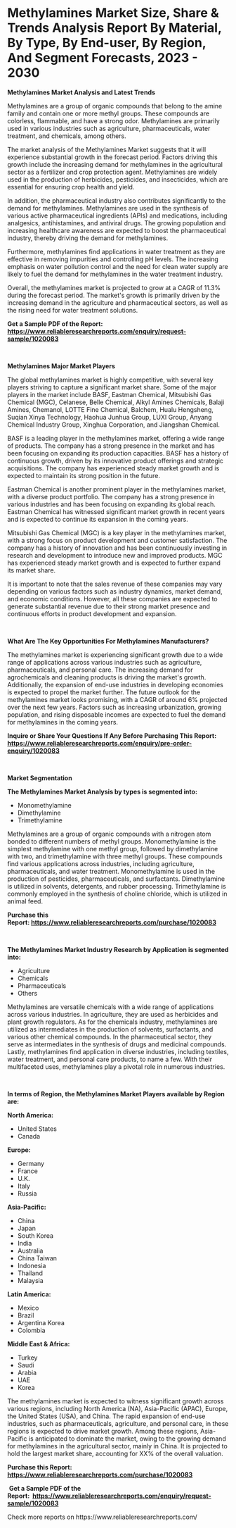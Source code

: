 <p><h1>Methylamines Market Size, Share & Trends Analysis Report By Material, By Type, By End-user, By Region, And Segment Forecasts, 2023 - 2030</h1></p><p><strong>Methylamines Market Analysis and Latest Trends</strong></p>
<p><p>Methylamines are a group of organic compounds that belong to the amine family and contain one or more methyl groups. These compounds are colorless, flammable, and have a strong odor. Methylamines are primarily used in various industries such as agriculture, pharmaceuticals, water treatment, and chemicals, among others.</p><p>The market analysis of the Methylamines Market suggests that it will experience substantial growth in the forecast period. Factors driving this growth include the increasing demand for methylamines in the agricultural sector as a fertilizer and crop protection agent. Methylamines are widely used in the production of herbicides, pesticides, and insecticides, which are essential for ensuring crop health and yield.</p><p>In addition, the pharmaceutical industry also contributes significantly to the demand for methylamines. Methylamines are used in the synthesis of various active pharmaceutical ingredients (APIs) and medications, including analgesics, antihistamines, and antiviral drugs. The growing population and increasing healthcare awareness are expected to boost the pharmaceutical industry, thereby driving the demand for methylamines.</p><p>Furthermore, methylamines find applications in water treatment as they are effective in removing impurities and controlling pH levels. The increasing emphasis on water pollution control and the need for clean water supply are likely to fuel the demand for methylamines in the water treatment industry.</p><p>Overall, the methylamines market is projected to grow at a CAGR of 11.3% during the forecast period. The market's growth is primarily driven by the increasing demand in the agriculture and pharmaceutical sectors, as well as the rising need for water treatment solutions.</p></p>
<p><strong>Get a Sample PDF of the Report:&nbsp; <a href="https://www.reliableresearchreports.com/enquiry/request-sample/1020083">https://www.reliableresearchreports.com/enquiry/request-sample/1020083</a></strong></p>
<p>&nbsp;</p>
<p><strong>Methylamines Major Market Players</strong></p>
<p><p>The global methylamines market is highly competitive, with several key players striving to capture a significant market share. Some of the major players in the market include BASF, Eastman Chemical, Mitsubishi Gas Chemical (MGC), Celanese, Belle Chemical, Alkyl Amines Chemicals, Balaji Amines, Chemanol, LOTTE Fine Chemical, Balchem, Hualu Hengsheng, Suqian Xinya Technology, Haohua Junhua Group, LUXI Group, Anyang Chemical Industry Group, Xinghua Corporation, and Jiangshan Chemical.</p><p>BASF is a leading player in the methylamines market, offering a wide range of products. The company has a strong presence in the market and has been focusing on expanding its production capacities. BASF has a history of continuous growth, driven by its innovative product offerings and strategic acquisitions. The company has experienced steady market growth and is expected to maintain its strong position in the future.</p><p>Eastman Chemical is another prominent player in the methylamines market, with a diverse product portfolio. The company has a strong presence in various industries and has been focusing on expanding its global reach. Eastman Chemical has witnessed significant market growth in recent years and is expected to continue its expansion in the coming years.</p><p>Mitsubishi Gas Chemical (MGC) is a key player in the methylamines market, with a strong focus on product development and customer satisfaction. The company has a history of innovation and has been continuously investing in research and development to introduce new and improved products. MGC has experienced steady market growth and is expected to further expand its market share.</p><p>It is important to note that the sales revenue of these companies may vary depending on various factors such as industry dynamics, market demand, and economic conditions. However, all these companies are expected to generate substantial revenue due to their strong market presence and continuous efforts in product development and expansion.</p></p>
<p>&nbsp;</p>
<p><strong>What Are The Key Opportunities For Methylamines Manufacturers?</strong></p>
<p><p>The methylamines market is experiencing significant growth due to a wide range of applications across various industries such as agriculture, pharmaceuticals, and personal care. The increasing demand for agrochemicals and cleaning products is driving the market's growth. Additionally, the expansion of end-use industries in developing economies is expected to propel the market further. The future outlook for the methylamines market looks promising, with a CAGR of around 6% projected over the next few years. Factors such as increasing urbanization, growing population, and rising disposable incomes are expected to fuel the demand for methylamines in the coming years.</p></p>
<p><strong>Inquire or Share Your Questions If Any Before Purchasing This Report: <a href="https://www.reliableresearchreports.com/enquiry/pre-order-enquiry/1020083">https://www.reliableresearchreports.com/enquiry/pre-order-enquiry/1020083</a></strong></p>
<p>&nbsp;</p>
<p><strong>Market Segmentation</strong></p>
<p><strong>The Methylamines Market Analysis by types is segmented into:</strong></p>
<p><ul><li>Monomethylamine</li><li>Dimethylamine</li><li>Trimethylamine</li></ul></p>
<p><p>Methylamines are a group of organic compounds with a nitrogen atom bonded to different numbers of methyl groups. Monomethylamine is the simplest methylamine with one methyl group, followed by dimethylamine with two, and trimethylamine with three methyl groups. These compounds find various applications across industries, including agriculture, pharmaceuticals, and water treatment. Monomethylamine is used in the production of pesticides, pharmaceuticals, and surfactants. Dimethylamine is utilized in solvents, detergents, and rubber processing. Trimethylamine is commonly employed in the synthesis of choline chloride, which is utilized in animal feed.</p></p>
<p><strong>Purchase this Report:&nbsp;<a href="https://www.reliableresearchreports.com/purchase/1020083">https://www.reliableresearchreports.com/purchase/1020083</a></strong></p>
<p>&nbsp;</p>
<p><strong>The Methylamines Market Industry Research by Application is segmented into:</strong></p>
<p><ul><li>Agriculture</li><li>Chemicals</li><li>Pharmaceuticals</li><li>Others</li></ul></p>
<p><p>Methylamines are versatile chemicals with a wide range of applications across various industries. In agriculture, they are used as herbicides and plant growth regulators. As for the chemicals industry, methylamines are utilized as intermediates in the production of solvents, surfactants, and various other chemical compounds. In the pharmaceutical sector, they serve as intermediates in the synthesis of drugs and medicinal compounds. Lastly, methylamines find application in diverse industries, including textiles, water treatment, and personal care products, to name a few. With their multifaceted uses, methylamines play a pivotal role in numerous industries.</p></p>
<p>&nbsp;</p>
<p><strong>In terms of Region, the Methylamines Market Players available by Region are:</strong></p>
<p>
    <p> <strong> North America: </strong>
        <ul>
            <li>United States</li>
            <li>Canada</li>
        </ul>
        </p> 
    <p> <strong> Europe: </strong>
        <ul>
            <li>Germany</li>
            <li>France</li>
            <li>U.K.</li>
            <li>Italy</li>
            <li>Russia</li>
        </ul>
        </p> 
    <p> <strong> Asia-Pacific: </strong>
        <ul>
            <li>China</li>
            <li>Japan</li>
            <li>South Korea</li>
            <li>India</li>
            <li>Australia</li>
            <li>China Taiwan</li>
            <li>Indonesia</li>
            <li>Thailand</li>
            <li>Malaysia</li>
        </ul>
        </p> 
    <p> <strong> Latin America: </strong>
        <ul>
            <li>Mexico</li>
            <li>Brazil</li>
            <li>Argentina Korea</li>
            <li>Colombia</li>
        </ul>
        </p> 
    <p> <strong> Middle East & Africa: </strong>
        <ul>
            <li>Turkey</li>
            <li>Saudi</li>
            <li>Arabia</li>
            <li>UAE</li>
            <li>Korea</li>
        </ul>
    </p>
    </p>
<p><p>The methylamines market is expected to witness significant growth across various regions, including North America (NA), Asia-Pacific (APAC), Europe, the United States (USA), and China. The rapid expansion of end-use industries, such as pharmaceuticals, agriculture, and personal care, in these regions is expected to drive market growth. Among these regions, Asia-Pacific is anticipated to dominate the market, owing to the growing demand for methylamines in the agricultural sector, mainly in China. It is projected to hold the largest market share, accounting for XX% of the overall valuation.</p></p>
<p><strong>Purchase this Report: <a href="https://www.reliableresearchreports.com/purchase/1020083">https://www.reliableresearchreports.com/purchase/1020083</a></strong></p>
<p>&nbsp;<strong>Get a Sample PDF of the Report:&nbsp;&nbsp;<a href="https://www.reliableresearchreports.com/enquiry/request-sample/1020083">https://www.reliableresearchreports.com/enquiry/request-sample/1020083</a></strong></p>
<p><strong></strong></p>
<p>Check more reports on https://www.reliableresearchreports.com/</p>